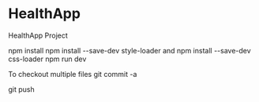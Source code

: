 # HealthApp
HealthApp Project

npm install 
npm install --save-dev style-loader and npm install --save-dev css-loader 
npm run dev

To checkout  multiple files
git commit -a

git push
